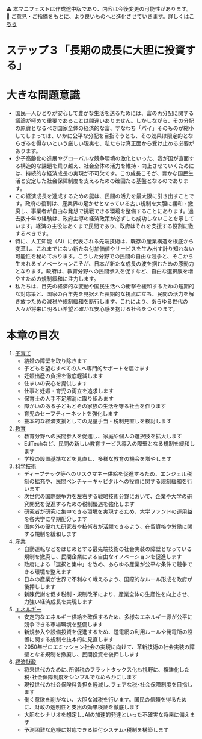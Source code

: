 ⚠️ 本マニフェストは作成途中版であり、内容は今後変更の可能性があります。  
💬 ご意見・ご指摘をもとに、より良いものへと進化させていきます。詳しくは[こちら](README.md#このマニフェスト自身もみんなの知恵を集めて改善していきます)

# ステップ３「長期の成長に大胆に投資する」

# 大きな問題意識

*   国民一人ひとりが安心して豊かな生活を送るためには、富の再分配に関する議論が極めて重要であることは間違いありません。しかしながら、その分配の原資となるべき国家全体の経済的な富、すなわち「パイ」そのものが縮小してしまっては、いかに公平な分配を目指そうとも、その効果は限定的とならざるを得ないという厳しい現実を、私たちは真正面から受け止める必要があります。  
*   少子高齢化の進展やグローバルな競争環境の激化といった、我が国が直面する構造的な課題を乗り越え、社会全体の活力を維持・向上させていくためには、持続的な経済成長の実現が不可欠です。この成長こそが、豊かな国民生活と安定した社会保障制度を支えるための確固たる基盤となるのであります。  
*   この経済成長を達成するための鍵は、民間の活力を最大限に引き出すことです。政府の役割は、産業界の足かせとなっている古い規制を大胆に緩和・撤廃し、事業者が自由な発想で挑戦できる環境を整備することにあります。過去数十年の経験は、政府主導の経済政策が必ずしも成功しないことを示しています。経済の主役はあくまで民間であり、政府はそれを支援する役割に徹するべきです。  
*   特に、人工知能（AI）に代表される先端技術は、既存の産業構造を根底から変革し、これまでにない新たな付加価値やサービスを生み出す計り知れない可能性を秘めております。こうした分野での民間の自由な競争と、そこから生まれるイノベーションこそが、日本が新たな成長の波を掴むための原動力となります。政府は、教育分野への民間参入を促すなど、自由な選択肢を増やすための規制緩和に注力します。  
*   私たちは、目先の経済的な変動や国民生活への衝撃を緩和するための短期的な対応策と、国家の百年先を見据えた長期的な視点に立ち、民間の活力を解き放つための減税や規制緩和を断行します。これにより、あらゆる世代の人々が将来に明るい希望と確かな安心感を抱ける社会をつくります。

# 本章の目次

1.  [子育て](31_ステップ３子育て.md)  
    *   結婚の障壁を取り除きます  
    *   子どもを望むすべての人へ専門的サポートを届けます  
    *   妊娠出産の負担を徹底軽減します  
    *   住まいの安心を提供します  
    *   仕事と妊娠・育児の両立を追求します  
    *   保育士の人手不足解消に取り組みます  
    *   障がいのある子どもとその家族の生活を守る社会を作ります  
    *   育児のセーフティーネットを強化します  
    *   抜本的な経済支援としての児童手当・税制見直しを検討します  
2.  [教育](32_ステップ３教育.md)  
    *   教育分野への民間参入を促進し、家庭や個人の選択肢を拡大します
    *   EdTechなど、民間の新しい教育サービス導入の障壁となる規制を緩和します
    *   学校の設置基準などを見直し、多様な教育の機会を増やします
3.  [科学技術](33_ステップ３科学技術.md)  
    *   ディープテック等へのリスクマネー供給を促進するため、エンジェル税制の拡充や、民間ベンチャーキャピタルへの投資に関する規制緩和を行います
    *   次世代の国際競争力を左右する戦略技術分野において、企業や大学の研究開発を促進するための税制優遇を強化します
    *   研究者が研究に集中できる環境を実現するため、大学ファンドの運用益を各大学に早期配分します
    *   国内外の優れた研究者や技術者が活躍できるよう、在留資格や労働に関する規制を緩和します
4.  [産業](34_ステップ３産業.md)  
    *   自動運転などをはじめとする最先端技術の社会実装の障壁となっている規制を撤廃し、民間企業による自由なイノベーションを促進します
    *   政府による「選択と集中」を改め、あらゆる産業が公平な条件で競争できる環境を整えます
    *   日本の産業が世界で不利なく戦えるよう、国際的なルール形成を政府が後押しします
    *   新陳代謝を促す税制・規制改革により、産業全体の生産性を向上させ、力強い経済成長を実現します
5.  [エネルギー](35_ステップ３エネルギー.md)
    *   安定的なエネルギー供給を確保するため、多様なエネルギー源が公平に競争できる市場環境を整備します
    *   新規参入や設備投資を促進するため、送電網の利用ルールや発電所の設置に関する規制を抜本的に見直します
    *   2050年ゼロエミッション社会の実現に向けて、革新技術の社会実装の障壁となる規制を撤廃し、民間投資を後押しします
7.  [経済財政](36_ステップ３経済財政.md)  
    *   将来世代のために､所得税のフラットタックス化も視野に、複雑化した税･社会保障制度をシンプルでなめらかにします  
    *   現役世代の社会保険料負担を軽減し､フェアな税･社会保障制度を目指します  
    *   働く意欲を削がない、大胆な減税を行います。国民の信頼を得るために、財政の透明性と支出の効果検証を徹底します 
    *   大胆なシナリオを想定し､AIの加速的発達といった不確実な将来に備えます
    *   予測困難な危機に対応できる給付システム･税制を構築します